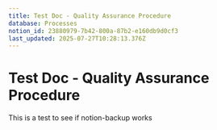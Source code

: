 ```yaml
---
title: Test Doc - Quality Assurance Procedure
database: Processes
notion_id: 23880979-7b42-800a-87b2-e160db9d0cf3
last_updated: 2025-07-27T10:28:13.376Z
---
```


# Test Doc - Quality Assurance Procedure


This is a test to see if notion-backup works

